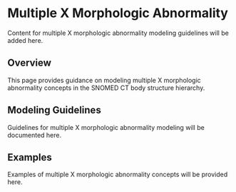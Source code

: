 # Multiple X Morphologic Abnormality

Content for multiple X morphologic abnormality modeling guidelines will be added here.

## Overview

This page provides guidance on modeling multiple X morphologic abnormality concepts in the SNOMED CT body structure hierarchy.

## Modeling Guidelines

Guidelines for multiple X morphologic abnormality modeling will be documented here.

## Examples

Examples of multiple X morphologic abnormality concepts will be provided here.
